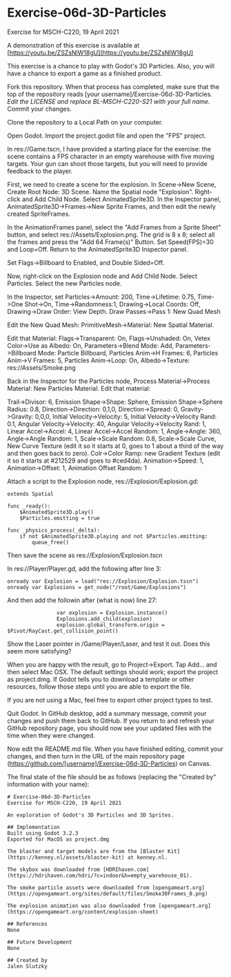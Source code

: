 # Exercise-06d-3D-Particles
Exercise for MSCH-C220, 19 April 2021

A demonstration of this exercise is available at [https://youtu.be/ZSZsNlW18gU](https://youtu.be/ZSZsNlW18gU)

This exercise is a chance to play with Godot's 3D Particles. Also, you will have a chance to export a game as a finished product.

Fork this repository. When that process has completed, make sure that the top of the repository reads [your username]/Exercise-06d-3D-Particles. *Edit the LICENSE and replace BL-MSCH-C220-S21 with your full name.* Commit your changes.

Clone the repository to a Local Path on your computer.

Open Godot. Import the project.godot file and open the "FPS" project.

In res://Game.tscn, I have provided a starting place for the exercise: the scene contains a FPS character in an empty warehouse with five moving targets. Your gun can shoot those targets, but you will need to provide feedback to the player.

First, we need to create a scene for the explosion. In Scene->New Scene, Create Root Node: 3D Scene. Name the Spatial node "Explosion". Right-click and Add Child Node. Select AnimatedSprite3D. In the Inspector panel, AnimatedSprite3D->Frames->New Sprite Frames, and then edit the newly created SpriteFrames.

In the AnimationFrames panel, select the "Add Frames from a Sprite Sheet" button, and select res://Assets/Explosion.png. The grid is 8 x 8; select all the frames and press the "Add 64 Frame(s)" Button. Set Speed(FPS)=30 and Loop=Off. Return to the AnimatedSprite3D Inspector panel.

Set Flags->Billboard to Enabled, and Double Sided=Off.

Now, right-click on the Explosion node and Add Child Node. Select Particles. Select the new Particles node.

In the Inspector, set Particles->Amount: 200, Time->Lifetime: 0.75, Time->One Shot->On, Time->Randomness:1, Drawing->Local Coords: Off, Drawing->Draw Order: View Depth. Draw Passes->Pass 1: New Quad Mesh

Edit the New Quad Mesh: PrimitiveMesh->Material: New Spatial Material. 

Edit that Material: Flags->Transparent: On, Flags->Unshaded: On, Vetex Color->Use as Albedo: On, Parameters->Blend Mode: Add, Parameters->Billboard Mode: Particle Billboard, Particles Anim->H Frames: 6, Particles Anim->V Frames: 5, Particles Anim->Loop: On, Albedo->Texture: res://Assets/Smoke.png

Back in the Inspector for the Particles node, Process Material->Process Material: New Particles Material. Edit that material:

Trail->Divisor: 6, Emission Shape->Shape: Sphere, Emission Shape->Sphere Radius: 0.8, Direction->Direction: 0,1,0, Direction->Spread: 0, Gravity->Gravity: 0,0,0, Initial Velocity->Velocity: 5, Initial Velocity->Velocity Rand: 0.1, Angular Velocity->Velocity: 40, Angular Velocity->Velocity Rand: 1, Linear Accel->Accel: 4, Linear Accel->Accel Random: 1, Angle->Angle: 360, Angle->Angle Random: 1, Scale->Scale Random: 0.8, Scale->Scale Curve, New Curve Texture (edit it so it starts at 0, goes to 1 about a third of the way and then goes back to zero). Colr->Color Ramp: new Gradient Texture (edit it so it starts at #212529 and goes to #ced4da). Animation->Speed: 1, Animation->Offset: 1, Animation Offset Random: 1

Attach a script to the Explosion node, res://Explosion/Explosion.gd:

```
extends Spatial

func _ready():
	$AnimatedSprite3D.play()
	$Particles.emitting = true

func _physics_process(_delta):
	if not $AnimatedSprite3D.playing and not $Particles.emitting:
		queue_free()

```

Then save the scene as res://Explosion/Explosion.tscn

In res://Player/Player.gd, add the following after line 3:
```
onready var Explosion = load("res://Explosion/Explosion.tscn")
onready var Explosions = get_node("/root/Game/Explosions")
```

And then add the followin after (what is now) line 27:
```
				var explosion = Explosion.instance()
				Explosions.add_child(explosion)
				explosion.global_transform.origin = $Pivot/RayCast.get_collision_point()
```

Show the Laser pointer in /Game/Player/Laser, and test it out. Does this seem more satisfying?

When you are happy with the result, go to Project->Export. Tap Add… and then select Mac OSX. The default settings should work; export the project as project.dmg. If Godot tells you to download a template or other resources, follow those steps until you are able to export the file.

If you are not using a Mac, feel free to export other project types to test. 

Quit Godot. In GitHub desktop, add a summary message, commit your changes and push them back to GitHub. If you return to and refresh your GitHub repository page, you should now see your updated files with the time when they were changed.

Now edit the README.md file. When you have finished editing, commit your changes, and then turn in the URL of the main repository page (https://github.com/[username]/Exercise-06d-3D-Particles) on Canvas.

The final state of the file should be as follows (replacing the "Created by" information with your name):
```
# Exercise-06d-3D-Particles
Exercise for MSCH-C220, 19 April 2021

An exploration of Godot's 3D Particles and 3D Sprites.

## Implementation
Built using Godot 3.2.3
Exported for MacOS as project.dmg

The blaster and target models are from the [Blaster Kit](https://kenney.nl/assets/blaster-kit) at kenney.nl.

The skybox was downloaded from [HDRIhaven.com](https://hdrihaven.com/hdri/?c=indoor&h=empty_warehouse_01).

The smoke particle assets were downloaded from [opengameart.org](https://opengameart.org/sites/default/files/Smoke30Frames_0.png)

The explosion animation was also downloaded from [opengameart.org](https://opengameart.org/content/explosion-sheet)

## References
None

## Future Development
None

## Created by 
Jalen Slutzky
```
